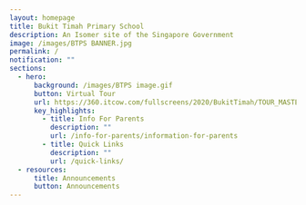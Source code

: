```yaml
---
layout: homepage
title: Bukit Timah Primary School
description: An Isomer site of the Singapore Government
image: /images/BTPS BANNER.jpg
permalink: /
notification: ""
sections:
  - hero:
      background: /images/BTPS image.gif
      button: Virtual Tour
      url: https://360.itcow.com/fullscreens/2020/BukitTimah/TOUR_MASTER1/
      key_highlights:
        - title: Info For Parents
          description: ""
          url: /info-for-parents/information-for-parents
        - title: Quick Links
          description: ""
          url: /quick-links/
  - resources:
      title: Announcements
      button: Announcements
---
```

